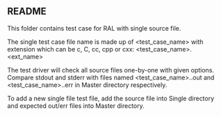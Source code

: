README
--------
This folder contains test case for RAL with single source file.

The single test case file name is made up of <test_case_name> with extension
which can be c, C, cc, cpp or cxx:
<test_case_name>.<ext_name>

The test driver will check all source files one-by-one with given options.
Compare stdout and stderr with files named <test_case_name>.<options>.out and
<test_case_name>.<options>.err in Master directory respectively.

To add a new single file test file, add the source file into Single directory
and expected out/err files into Master directory.

